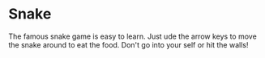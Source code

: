 # Snake
The famous snake game is easy to learn. Just ude the arrow keys to move the snake around to eat the food. Don't go into your self or hit the walls!

